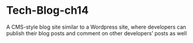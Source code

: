 # Tech-Blog-ch14
A CMS-style blog site similar to a Wordpress site, where developers can publish their blog posts and comment on other developers’ posts as well
